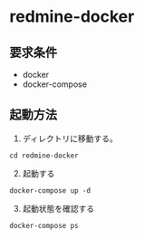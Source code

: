 redmine-docker
============================================================

要求条件
------------------------------------------------------------
- docker
- docker-compose

起動方法
------------------------------------------------------------
1. ディレクトリに移動する。

``` shell
cd redmine-docker
```

2. 起動する

``` shell
docker-compose up -d
```

3. 起動状態を確認する

``` shell
docker-compose ps
```
